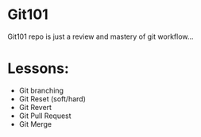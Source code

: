 # Git101

Git101 repo is just a review and mastery of git workflow...

# Lessons:

 - Git branching
 - Git Reset (soft/hard)
 - Git Revert
 - Git Pull Request
 - Git Merge
